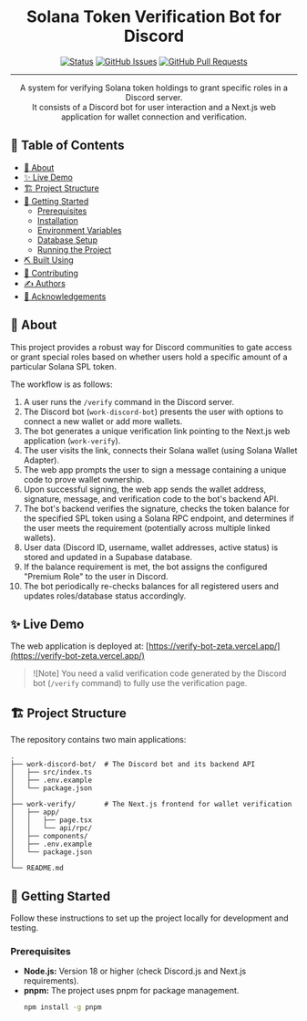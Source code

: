 <h1 align="center">Solana Token Verification Bot for Discord</h1>

<div align="center">

[![Status](https://img.shields.io/badge/status-active-success.svg)](https://github.com/gibwork/verify-bot)
[![GitHub Issues](https://img.shields.io/github/issues/gibwork/verify-bot.svg)](https://github.com/gibwork/verify-bot/issues)
[![GitHub Pull Requests](https://img.shields.io/github/issues-pr/gibwork/verify-bot.svg)](https://github.com/gibwork/verify-bot/pulls)

</div>

---

<p align="center">
  A system for verifying Solana token holdings to grant specific roles in a Discord server.
  <br>
  It consists of a Discord bot for user interaction and a Next.js web application for wallet connection and verification.
</p>

## 📝 Table of Contents

- [🧐 About](#about)
- [✨ Live Demo](#live_demo)
- [🏗️ Project Structure](#project_structure)
- [🏁 Getting Started](#getting_started)
  - [Prerequisites](#prerequisites)
  - [Installation](#installation)
  - [Environment Variables](#environment_variables)
  - [Database Setup](#database_setup)
  - [Running the Project](#running_the_project)
- [⛏️ Built Using](#built_using)
- [🤝 Contributing](#contributing)
- [✍️ Authors](#authors)
- [🎉 Acknowledgements](#acknowledgement)

## 🧐 About <a name="about"></a>

This project provides a robust way for Discord communities to gate access or grant special roles based on whether users hold a specific amount of a particular Solana SPL token.

The workflow is as follows:

1.  A user runs the `/verify` command in the Discord server.
2.  The Discord bot (`work-discord-bot`) presents the user with options to connect a new wallet or add more wallets.
3.  The bot generates a unique verification link pointing to the Next.js web application (`work-verify`).
4.  The user visits the link, connects their Solana wallet (using Solana Wallet Adapter).
5.  The web app prompts the user to sign a message containing a unique code to prove wallet ownership.
6.  Upon successful signing, the web app sends the wallet address, signature, message, and verification code to the bot's backend API.
7.  The bot's backend verifies the signature, checks the token balance for the specified SPL token using a Solana RPC endpoint, and determines if the user meets the requirement (potentially across multiple linked wallets).
8.  User data (Discord ID, username, wallet addresses, active status) is stored and updated in a Supabase database.
9.  If the balance requirement is met, the bot assigns the configured "Premium Role" to the user in Discord.
10. The bot periodically re-checks balances for all registered users and updates roles/database status accordingly.

## ✨ Live Demo <a name="live_demo"></a>

The web application is deployed at: [https://verify-bot-zeta.vercel.app/](https://verify-bot-zeta.vercel.app/)

> ![Note]
> You need a valid verification code generated by the Discord bot (`/verify` command) to fully use the verification page.
## 🏗️ Project Structure <a name="project_structure"></a>

The repository contains two main applications:

```
.
├── work-discord-bot/  # The Discord bot and its backend API
│   ├── src/index.ts
│   ├── .env.example
│   └── package.json
│
├── work-verify/       # The Next.js frontend for wallet verification
│   ├── app/
│   │   ├── page.tsx
│   │   └── api/rpc/
│   ├── components/
│   ├── .env.example
│   └── package.json
│
└── README.md
```

## 🏁 Getting Started <a name="getting_started"></a>

Follow these instructions to set up the project locally for development and testing.

### Prerequisites <a name="prerequisites"></a>

- **Node.js:** Version 18 or higher (check Discord.js and Next.js requirements).
- **pnpm:** The project uses pnpm for package management.
  ```sh
  npm install -g pnpm
